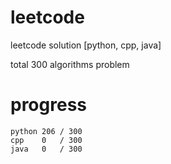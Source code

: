 # leetcode
leetcode solution [python, cpp, java]

total 300 algorithms problem
# progress	
	python 206 / 300
	cpp    0   / 300
	java   0   / 300


